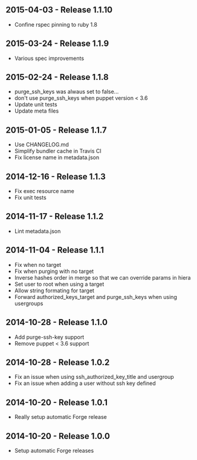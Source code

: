 ## 2015-04-03 - Release 1.1.10

- Confine rspec pinning to ruby 1.8

## 2015-03-24 - Release 1.1.9

- Various spec improvements

## 2015-02-24 - Release 1.1.8

- purge_ssh_keys was alwaus set to false...
- don't use purge_ssh_keys when puppet version < 3.6
- Update unit tests
- Update meta files

## 2015-01-05 - Release 1.1.7

- Use CHANGELOG.md
- Simplify bundler cache in Travis CI
- Fix license name in metadata.json

## 2014-12-16 - Release 1.1.3

- Fix exec resource name
- Fix unit tests

## 2014-11-17 - Release 1.1.2

- Lint metadata.json

## 2014-11-04 - Release 1.1.1

- Fix when no target
- Fix when purging with no target
- Inverse hashes order in merge so that we can override params in hiera
- Set user to root when using a target
- Allow string formating for target
- Forward authorized_keys_target and purge_ssh_keys when using usergroups

## 2014-10-28 - Release 1.1.0

- Add purge-ssh-key support
- Remove puppet < 3.6 support

## 2014-10-28 - Release 1.0.2

- Fix an issue when using ssh_authorized_key_title and usergroup
- Fix an issue when adding a user without ssh key defined

## 2014-10-20 - Release 1.0.1

- Really setup automatic Forge release

## 2014-10-20 - Release 1.0.0

- Setup automatic Forge releases
